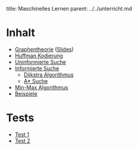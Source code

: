 title: Maschinelles Lernen
parent: ../../unterricht.md

# Inhalt
* [Graphentheorie](graphentheorie.html) ([Slides](graphentheorie_slide.html))
* [Huffman Kodierung](huffman.html)
* [Uninformierte Suche](uninformierte_suche.html)
* [Informierte Suche](informierte_suche.html)
  * [Dijkstra Algorithmus](dijkstra.html)
  * [A* Suche](a_star.html)
* [Min-Max Algorithmus](minmax.html)
* [Beispiele](beispiele.html)

# Tests
* [Test 1](test1.pdf)
* [Test 2](test2.pdf)
